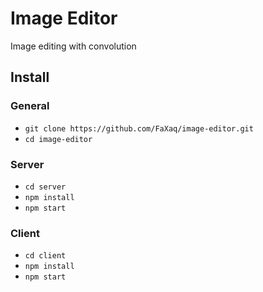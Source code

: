 # Image Editor
Image editing with convolution

## Install
### General
- `git clone https://github.com/FaXaq/image-editor.git`
- `cd image-editor`
### Server
- `cd server`
- `npm install`
- `npm start`
### Client
- `cd client`
- `npm install`
- `npm start`
